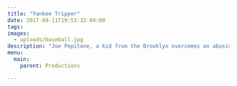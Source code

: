 ```yaml
---
title: "Yankee Tripper"
date: 2017-09-11T19:53:32-04:00
tags:
images:
  - uploads/baseball.jpg
description: "Joe Pepitone, a kid from the Brooklyn overcomes an abusive father and a near fatal shooting to became a New York Yankee star. But the lure of fame was too much of a temptation and Joe threw it all away on drugs, women and wiseguys. He returns to the one place he calls home and the one man who can turn it all around. "
menu:
  main:
    parent: Productions

---
```

